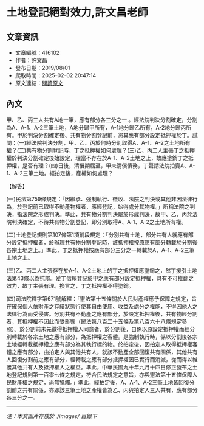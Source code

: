 # 土地登記絕對效力,許文昌老師

## 文章資訊
- 文章編號：416102
- 作者：許文昌
- 發布日期：2019/08/01
- 爬取時間：2025-02-02 20:47:14
- 原文連結：[閱讀原文](https://real-estate.get.com.tw/Columns/detail.aspx?no=416102)

## 內文
甲、乙、丙三人共有A地一筆，應有部分各三分之一 。經法院判決分割確定，分割為A、A-1、A-2三筆土地，A地分歸甲所有，A-1地分歸乙所有，A-2地分歸丙所有。甲於判決分割確定後、共有物分割登記前，將其應有部分設定抵押權於丁。試問：(一)經法院判決分割，甲、乙、丙於何時分別取得A、A-1、A-2之土地所有權？(二)共有物分割登記時，丁之抵押權如何處理？(三)乙、丙二人主張丁之抵押權於判決分割確定後始設定，理當不存在於A-1、A-2土地之上，故應塗銷丁之抵押權，是否有理？(四)日後，清償期屆至，甲未清償債務，丁聲請法院拍賣A、A-1、A-2三筆土地。經拍定後，產權如何處理？

【解答】

(一)民法第759條規定：「因繼承、強制執行、徵收、法院之判決或其他非因法律行為，於登記前已取得不動產物權者，應經登記，始得處分其物權。」所稱法院之判決，指法院之形成判決。準此，共有物分割判決屬於形成判決，故甲、乙、丙於法院判決確定，不待共有物分割登記，即分別取得A、A-1、A-2之土地所有權。

(二)土地登記規則第107條第1項前段規定：「分別共有土地，部分共有人就應有部分設定抵押權者，於辦理共有物分割登記時，該抵押權按原應有部分轉載於分割後各宗土地之上。」準此，丁之抵押權按應有部分三分之一轉載於A、A-1、A-2三筆土地之上。

(三)乙、丙二人主張存在於A-1、A-2土地上的丁之抵押權應塗銷之，然丁援引土地法第43條以為抗辯。爰丁信賴登記於甲之應有部分設定抵押權，具有不可推翻之效力，故丁主張有理。換言之，丁之抵押權不得塗銷。

(四)司法院釋字第671號解釋：「憲法第十五條關於人民財產權應予保障之規定，旨在確保個人依財產之存續狀態行使其自由使用、收益及處分之權能，不得因他人之法律行為而受侵害。分別共有不動產之應有部分，於設定抵押權後，共有物經分割者，其抵押權不因此而受影響（民法第八百二十五條及第八百六十八條規定參照）。於分割前未先徵得抵押權人同意者，於分割後，自係以原設定抵押權而經分別轉載於各宗土地之應有部分，為抵押權之客體。是強制執行時，係以分割後各宗土地經轉載抵押權之應有部分為其執行標的物。於拍定後，因拍定人取得抵押權客體之應有部分，由拍定人與其他共有人，就該不動產全部回復共有關係，其他共有人回復分割前之應有部分，經轉載之應有部分抵押權因已實行而消滅，從而得以維護其他共有人及抵押權人之權益。準此，中華民國九十年九月十四日修正發布之土地登記規則第一百零七條之規定，符合民法規定之意旨，亦與憲法第十五條保障人民財產權之規定，尚無牴觸。」準此，經拍定後，A、A-1、A-2三筆土地皆回復分割前之共有關係，亦即該三筆土地之產權皆為乙、丙與拍定人三人共有，應有部分各三分之一。

---
*注：本文圖片存放於 ./images/ 目錄下*
